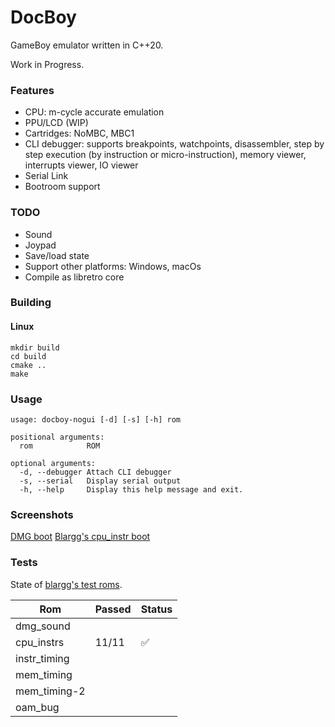 # DocBoy

GameBoy emulator written in C++20.

Work in Progress.

### Features

* CPU: m-cycle accurate emulation
* PPU/LCD (WIP)
* Cartridges: NoMBC, MBC1
* CLI debugger: supports breakpoints, watchpoints, disassembler, step by step execution (by instruction or micro-instruction), memory viewer, interrupts viewer, IO viewer
* Serial Link
* Bootroom support

### TODO
* Sound
* Joypad
* Save/load state
* Support other platforms: Windows, macOs
* Compile as libretro core

### Building

#### Linux

```
mkdir build
cd build
cmake ..
make
```


### Usage


```
usage: docboy-nogui [-d] [-s] [-h] rom

positional arguments:
  rom            ROM

optional arguments:
  -d, --debugger Attach CLI debugger
  -s, --serial   Display serial output
  -h, --help     Display this help message and exit.
```


### Screenshots

[DMG boot](images/dmg_boot.png)
[Blargg's cpu_instr boot](images/cpu_instrs.png)

### Tests

State of [blargg's test roms](https://github.com/retrio/gb-test-roms).

| Rom          | Passed | Status             |
|--------------|--------|--------------------|
| dmg_sound    |        |                    |
| cpu_instrs   | 11/11  | :white_check_mark: |
| instr_timing |        |                    |
| mem_timing   |        |                    |
| mem_timing-2 |        |                    |
| oam_bug      |        |                    |




